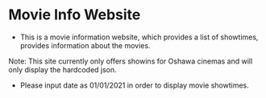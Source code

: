 # Movie Info Website

- This is a movie information website, which provides a list of showtimes, provides information about the movies. 

Note: This site currently only offers showins for Oshawa cinemas and will only display the hardcoded json.

- Please input date as 01/01/2021 in order to display movie showtimes.
